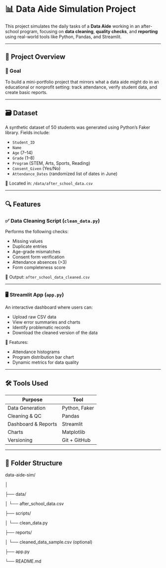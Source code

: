 # 📊 Data Aide Simulation Project

This project simulates the daily tasks of a **Data Aide** working in an after-school program, focusing on **data cleaning**, **quality checks**, and **reporting** using real-world tools like Python, Pandas, and Streamlit.

---

## 🧩 Project Overview

### 🎯 Goal
To build a mini-portfolio project that mirrors what a data aide might do in an educational or nonprofit setting: track attendance, verify student data, and create basic reports.

---

## 🗃️ Dataset

A synthetic dataset of 50 students was generated using Python’s Faker library. Fields include:

- `Student_ID`
- `Name`
- `Age` (7–14)
- `Grade` (1–8)
- `Program` (STEM, Arts, Sports, Reading)
- `Consent_Given` (Yes/No)
- `Attendance_Dates` (randomized list of dates in June)

📁 Located in: `/data/after_school_data.csv`

---

## 🔍 Features

### ✅ Data Cleaning Script (`clean_data.py`)
Performs the following checks:
- Missing values
- Duplicate entries
- Age-grade mismatches
- Consent form verification
- Attendance absences (>3)
- Form completeness score

📄 Output: `after_school_data_cleaned.csv`

---

### 🖥️ Streamlit App (`app.py`)

An interactive dashboard where users can:

- Upload raw CSV data
- View error summaries and charts
- Identify problematic records
- Download the cleaned version of the data

📸 Features:
- Attendance histograms
- Program distribution bar chart
- Dynamic metrics for data quality

---

## 🛠️ Tools Used

| Purpose              | Tool          |
|----------------------|---------------|
| Data Generation      | Python, Faker |
| Cleaning & QC        | Pandas        |
| Dashboard & Reports  | Streamlit     |
| Charts               | Matplotlib    |
| Versioning           | Git + GitHub  |

---

## 📁 Folder Structure

data-aide-sim/

│

├── data/

│ └── after_school_data.csv

├── scripts/

│ └── clean_data.py

├── reports/

│ └── cleaned_data_sample.csv (optional)

├── app.py

└── README.md
